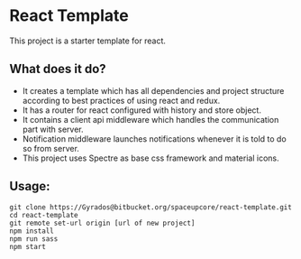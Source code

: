 # React Template

This project is a starter template for react.

## What does it do?

- It creates a template which has all dependencies and project structure according to best practices of using react and redux.  
- It has a router for react configured with history and store object.  
- It contains a client api middleware which handles the communication part with server.  
- Notification middleware launches notifications whenever it is told to do so from server.  
- This project uses Spectre as base css framework and material icons.  


## Usage: 

```
git clone https://Gyrados@bitbucket.org/spaceupcore/react-template.git
cd react-template
git remote set-url origin [url of new project]
npm install
npm run sass
npm start
```



